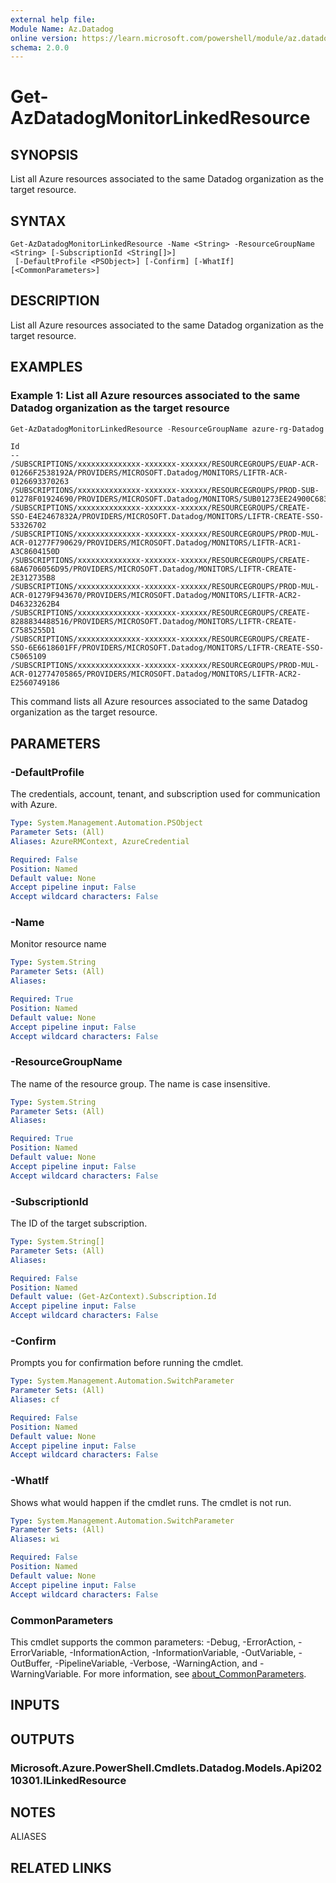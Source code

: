 ```yaml
---
external help file:
Module Name: Az.Datadog
online version: https://learn.microsoft.com/powershell/module/az.datadog/get-azdatadogmonitorlinkedresource
schema: 2.0.0
---
```


# Get-AzDatadogMonitorLinkedResource

## SYNOPSIS
List all Azure resources associated to the same Datadog organization as the target resource.

## SYNTAX

```
Get-AzDatadogMonitorLinkedResource -Name <String> -ResourceGroupName <String> [-SubscriptionId <String[]>]
 [-DefaultProfile <PSObject>] [-Confirm] [-WhatIf] [<CommonParameters>]
```

## DESCRIPTION
List all Azure resources associated to the same Datadog organization as the target resource.

## EXAMPLES

### Example 1: List all Azure resources associated to the same Datadog organization as the target resource
```powershell
Get-AzDatadogMonitorLinkedResource -ResourceGroupName azure-rg-Datadog -Name lucasDatadog
```

```output
Id
--
/SUBSCRIPTIONS/xxxxxxxxxxxxxx-xxxxxxx-xxxxxx/RESOURCEGROUPS/EUAP-ACR-01266F2538192A/PROVIDERS/MICROSOFT.Datadog/MONITORS/LIFTR-ACR-0126693370263
/SUBSCRIPTIONS/xxxxxxxxxxxxxx-xxxxxxx-xxxxxx/RESOURCEGROUPS/PROD-SUB-01278F01924690/PROVIDERS/MICROSOFT.Datadog/MONITORS/SUB01273EE24900C6832
/SUBSCRIPTIONS/xxxxxxxxxxxxxx-xxxxxxx-xxxxxx/RESOURCEGROUPS/CREATE-SSO-E4E2467832A/PROVIDERS/MICROSOFT.Datadog/MONITORS/LIFTR-CREATE-SSO-53326702
/SUBSCRIPTIONS/xxxxxxxxxxxxxx-xxxxxxx-xxxxxx/RESOURCEGROUPS/PROD-MUL-ACR-01277F790629/PROVIDERS/MICROSOFT.Datadog/MONITORS/LIFTR-ACR1-A3C8604150D
/SUBSCRIPTIONS/xxxxxxxxxxxxxx-xxxxxxx-xxxxxx/RESOURCEGROUPS/CREATE-68A6706056D95/PROVIDERS/MICROSOFT.Datadog/MONITORS/LIFTR-CREATE-2E312735B8
/SUBSCRIPTIONS/xxxxxxxxxxxxxx-xxxxxxx-xxxxxx/RESOURCEGROUPS/PROD-MUL-ACR-01279F943670/PROVIDERS/MICROSOFT.Datadog/MONITORS/LIFTR-ACR2-D46323262B4
/SUBSCRIPTIONS/xxxxxxxxxxxxxx-xxxxxxx-xxxxxx/RESOURCEGROUPS/CREATE-8288834488516/PROVIDERS/MICROSOFT.Datadog/MONITORS/LIFTR-CREATE-C7585255D1
/SUBSCRIPTIONS/xxxxxxxxxxxxxx-xxxxxxx-xxxxxx/RESOURCEGROUPS/CREATE-SSO-6E6618601FF/PROVIDERS/MICROSOFT.Datadog/MONITORS/LIFTR-CREATE-SSO-C5065109
/SUBSCRIPTIONS/xxxxxxxxxxxxxx-xxxxxxx-xxxxxx/RESOURCEGROUPS/PROD-MUL-ACR-012774705865/PROVIDERS/MICROSOFT.Datadog/MONITORS/LIFTR-ACR2-E2560749186
```

This command lists all Azure resources associated to the same Datadog organization as the target resource.

## PARAMETERS

### -DefaultProfile
The credentials, account, tenant, and subscription used for communication with Azure.

```yaml
Type: System.Management.Automation.PSObject
Parameter Sets: (All)
Aliases: AzureRMContext, AzureCredential

Required: False
Position: Named
Default value: None
Accept pipeline input: False
Accept wildcard characters: False
```

### -Name
Monitor resource name

```yaml
Type: System.String
Parameter Sets: (All)
Aliases:

Required: True
Position: Named
Default value: None
Accept pipeline input: False
Accept wildcard characters: False
```

### -ResourceGroupName
The name of the resource group.
The name is case insensitive.

```yaml
Type: System.String
Parameter Sets: (All)
Aliases:

Required: True
Position: Named
Default value: None
Accept pipeline input: False
Accept wildcard characters: False
```

### -SubscriptionId
The ID of the target subscription.

```yaml
Type: System.String[]
Parameter Sets: (All)
Aliases:

Required: False
Position: Named
Default value: (Get-AzContext).Subscription.Id
Accept pipeline input: False
Accept wildcard characters: False
```

### -Confirm
Prompts you for confirmation before running the cmdlet.

```yaml
Type: System.Management.Automation.SwitchParameter
Parameter Sets: (All)
Aliases: cf

Required: False
Position: Named
Default value: None
Accept pipeline input: False
Accept wildcard characters: False
```

### -WhatIf
Shows what would happen if the cmdlet runs.
The cmdlet is not run.

```yaml
Type: System.Management.Automation.SwitchParameter
Parameter Sets: (All)
Aliases: wi

Required: False
Position: Named
Default value: None
Accept pipeline input: False
Accept wildcard characters: False
```

### CommonParameters
This cmdlet supports the common parameters: -Debug, -ErrorAction, -ErrorVariable, -InformationAction, -InformationVariable, -OutVariable, -OutBuffer, -PipelineVariable, -Verbose, -WarningAction, and -WarningVariable. For more information, see [about_CommonParameters](http://go.microsoft.com/fwlink/?LinkID=113216).

## INPUTS

## OUTPUTS

### Microsoft.Azure.PowerShell.Cmdlets.Datadog.Models.Api20210301.ILinkedResource

## NOTES

ALIASES

## RELATED LINKS

